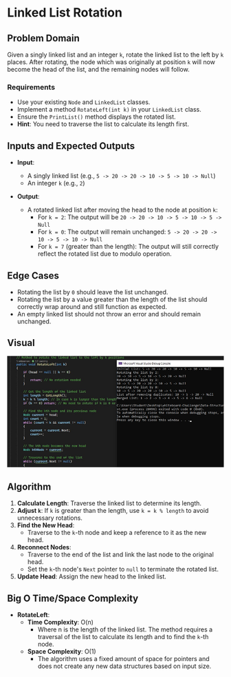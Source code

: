 ﻿# Linked List Rotation

## Problem Domain
Given a singly linked list and an integer `k`, rotate the linked list to the left by `k` places. After rotating, the node which was originally at position `k` will now become the head of the list, and the remaining nodes will follow.

### Requirements
- Use your existing `Node` and `LinkedList` classes.
- Implement a method `RotateLeft(int k)` in your `LinkedList` class.
- Ensure the `PrintList()` method displays the rotated list.
- **Hint**: You need to traverse the list to calculate its length first.

## Inputs and Expected Outputs
- **Input**: 
  - A singly linked list (e.g., `5 -> 20 -> 20 -> 10 -> 5 -> 10 -> Null`)
  - An integer `k` (e.g., `2`)

- **Output**:
  - A rotated linked list after moving the head to the node at position `k`:
    - For `k = 2`: The output will be `20 -> 20 -> 10 -> 5 -> 10 -> 5 -> Null`
    - For `k = 0`: The output will remain unchanged: `5 -> 20 -> 20 -> 10 -> 5 -> 10 -> Null`
    - For `k = 7` (greater than the length): The output will still correctly reflect the rotated list due to modulo operation.

## Edge Cases
- Rotating the list by `0` should leave the list unchanged.
- Rotating the list by a value greater than the length of the list should correctly wrap around and still function as expected.
- An empty linked list should not throw an error and should remain unchanged.

## Visual
![ Code](https://github.com/nooralbonne/challenges-and-data-structures/blob/Linked-List-Rotate-K/Data-Structures/LinkedList/LinkedList/LinkedList/RotateLinkedList/LinkedListRotation.jpg)

## Algorithm
1. **Calculate Length**: Traverse the linked list to determine its length.
2. **Adjust `k`**: If `k` is greater than the length, use `k = k % length` to avoid unnecessary rotations.
3. **Find the New Head**:
   - Traverse to the `k`-th node and keep a reference to it as the new head.
4. **Reconnect Nodes**: 
   - Traverse to the end of the list and link the last node to the original head.
   - Set the `k`-th node's `Next` pointer to `null` to terminate the rotated list.
5. **Update Head**: Assign the new head to the linked list.


## Big O Time/Space Complexity
- **RotateLeft**: 
  - **Time Complexity**: O(n) 
    - Where n is the length of the linked list. The method requires a traversal of the list to calculate its length and to find the `k`-th node.
  - **Space Complexity**: O(1) 
    - The algorithm uses a fixed amount of space for pointers and does not create any new data structures based on input size.


